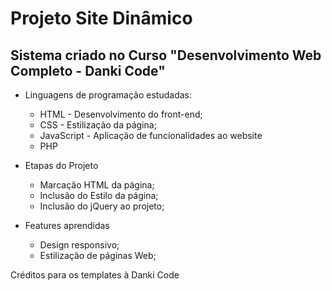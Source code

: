 # Projeto Site Dinâmico

## Sistema criado no Curso "Desenvolvimento Web Completo - Danki Code"

- Linguagens de programação estudadas:
    - HTML - Desenvolvimento do front-end;
    - CSS - Estilização da página;
    - JavaScript - Aplicação de funcionalidades ao website
    - PHP 

- Etapas do Projeto
    - Marcação HTML da página;
    - Inclusão do Estilo da página;
    - Inclusão do jQuery ao projeto;

- Features aprendidas
    - Design responsivo;
    - Estilização de páginas Web;

Créditos para os templates à Danki Code